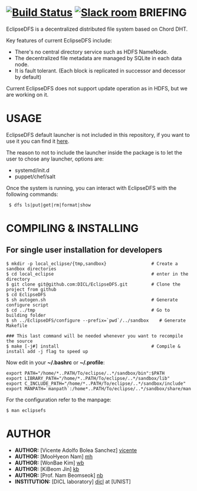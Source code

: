 [![Build Status](https://travis-ci.org/DICL/EclipseDFS.svg?branch=master)](https://travis-ci.org/DICL/EclipseDFS)
[![Slack room](https://img.shields.io/badge/slack-join-pink.svg)](https://dicl.slack.com/messages/general/)
BRIEFING
========

EclipseDFS is a decentralized distributed file system based on Chord DHT. 

Key features of current EclipseDFS include:
 - There's no central directory service such as HDFS NameNode. 
 - The decentralized file metadata are managed by SQLite in each data node. 
 - It is fault tolerant. (Each block is replicated in successor and decessor by default)
 
Current EclipseDFS does not support update operation as in HDFS, but we are working on it.

USAGE
=====
EclipseDFS default launcher is not included in this repository, if you want to use it you can find it [here][eclipsed].

The reason to not to include the launcher inside the package is to let the user to chose any launcher, options are:
 - systemd/init.d
 - puppet/chef/salt
 
Once the system is running, you can interact with EclipseDFS with the following commands:
```
 $ dfs ls|put|get|rm|format|show
```

COMPILING & INSTALLING
=====================

For single user installation for developers
-------------------------------------------

    $ mkdir -p local_eclipse/{tmp,sandbox}                 # Create a sandbox directories
    $ cd local_eclipse                                     # enter in the directory
    $ git clone git@github.com:DICL/EclipseDFS.git         # Clone the project from github
    $ cd EclipseDFS
    $ sh autogen.sh                                        # Generate configure script 
    $ cd ../tmp                                            # Go to building folder
    $ sh ../EclipseDFS/configure --prefix=`pwd`/../sandbox    # Generate Makefile

    ### This last command will be needed whenever you want to recompile the source
    $ make [-j#] install                                   # Compile & install add -j flag to speed up

Now edit in your **~/.bashrc** or **~/.profile**:

    export PATH="/home/*..PATH/To/eclipse/..*/sandbox/bin":$PATH
    export LIBRARY_PATH="/home/*..PATH/To/eclipse/..*/sandbox/lib"
    export C_INCLUDE_PATH="/home/*..PATH/To/eclipse/..*/sandbox/include"
    export MANPATH=`manpath`:/home*..PATH/To/eclipse/..*/sandbox/share/man

For the configuration refer to the manpage:

    $ man eclipsefs

AUTHOR
======

 - __AUTHOR:__ [Vicente Adolfo Bolea Sanchez] [vicente]
 - __AUTHOR:__ [MooHyeon Nam] [mh]
 - __AUTHOR:__ [WonBae Kim] [wb]
 - __AUTHOR:__ [KiBeom Jin] [kb]
 - __AUTHOR:__ [Prof. Nam Beomseok] [nb]
 - __INSTITUTION:__ [DICL laboratory] [dicl] at [UNIST]

<!-- Links -->
[vicente]:  https://github.com/vicentebolea
[ym]:       https://github.com/youngmoon01
[dicl]:     http://dicl.unist.ac.kr
[mh]:       https://github.com/nammh 
[wb]:       https://github.com/zwigul
[kb]:       https://github.com/kbjin
[eclipsed]: https://github.com/DICL/eclipsed
[nb]:       http://dicl.unist.ac.kr
